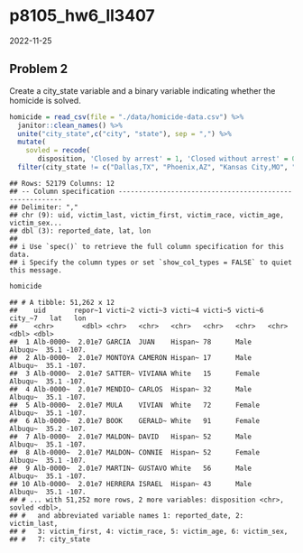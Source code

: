 p8105_hw6_ll3407
================
2022-11-25

## Problem 2

Create a city_state variable and a binary variable indicating whether
the homicide is solved.

``` r
homicide = read_csv(file = "./data/homicide-data.csv") %>%
  janitor::clean_names() %>% 
  unite("city_state",c("city", "state"), sep = ",") %>% 
  mutate(
    sovled = recode(
       disposition, 'Closed by arrest' = 1, 'Closed without arrest' = 0, 'Open/No arrest' = 0)) %>% 
  filter(city_state != c("Dallas,TX", "Phoenix,AZ", "Kansas City,MO", "Tulsa,AL"))
```

    ## Rows: 52179 Columns: 12
    ## -- Column specification --------------------------------------------------------
    ## Delimiter: ","
    ## chr (9): uid, victim_last, victim_first, victim_race, victim_age, victim_sex...
    ## dbl (3): reported_date, lat, lon
    ## 
    ## i Use `spec()` to retrieve the full column specification for this data.
    ## i Specify the column types or set `show_col_types = FALSE` to quiet this message.

``` r
homicide
```

    ## # A tibble: 51,262 x 12
    ##    uid       repor~1 victi~2 victi~3 victi~4 victi~5 victi~6 city_~7   lat   lon
    ##    <chr>       <dbl> <chr>   <chr>   <chr>   <chr>   <chr>   <chr>   <dbl> <dbl>
    ##  1 Alb-0000~  2.01e7 GARCIA  JUAN    Hispan~ 78      Male    Albuqu~  35.1 -107.
    ##  2 Alb-0000~  2.01e7 MONTOYA CAMERON Hispan~ 17      Male    Albuqu~  35.1 -107.
    ##  3 Alb-0000~  2.01e7 SATTER~ VIVIANA White   15      Female  Albuqu~  35.1 -107.
    ##  4 Alb-0000~  2.01e7 MENDIO~ CARLOS  Hispan~ 32      Male    Albuqu~  35.1 -107.
    ##  5 Alb-0000~  2.01e7 MULA    VIVIAN  White   72      Female  Albuqu~  35.1 -107.
    ##  6 Alb-0000~  2.01e7 BOOK    GERALD~ White   91      Female  Albuqu~  35.2 -107.
    ##  7 Alb-0000~  2.01e7 MALDON~ DAVID   Hispan~ 52      Male    Albuqu~  35.1 -107.
    ##  8 Alb-0000~  2.01e7 MALDON~ CONNIE  Hispan~ 52      Female  Albuqu~  35.1 -107.
    ##  9 Alb-0000~  2.01e7 MARTIN~ GUSTAVO White   56      Male    Albuqu~  35.1 -107.
    ## 10 Alb-0000~  2.01e7 HERRERA ISRAEL  Hispan~ 43      Male    Albuqu~  35.1 -107.
    ## # ... with 51,252 more rows, 2 more variables: disposition <chr>, sovled <dbl>,
    ## #   and abbreviated variable names 1: reported_date, 2: victim_last,
    ## #   3: victim_first, 4: victim_race, 5: victim_age, 6: victim_sex,
    ## #   7: city_state
